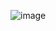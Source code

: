![image](https://github.com/NguyenHangg2310/Ban_ve_xe_khach/assets/121224475/0701fbdd-b320-4ea3-b6a9-4fa2b5dcae82)
